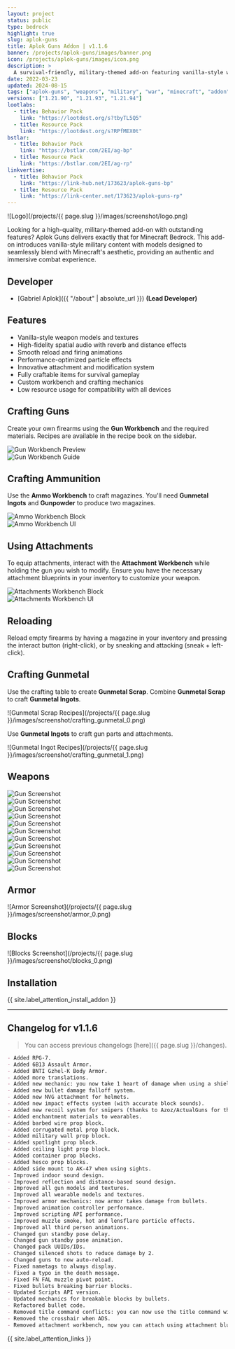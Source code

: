 ```yaml
---
layout: project
status: public
type: bedrock
highlight: true
slug: aplok-guns
title: Aplok Guns Addon | v1.1.6
banner: /projects/aplok-guns/images/banner.png
icon: /projects/aplok-guns/images/icon.png
description: >
  A survival-friendly, military-themed add-on featuring vanilla-style weapons, immersive sound effects, polished animations, explosives, custom armor, and blocks—all crafted with meticulous attention to detail.
date: 2022-03-23
updated: 2024-08-15
tags: ["aplok-guns", "weapons", "military", "war", "minecraft", "addon"]
versions: ["1.21.90", "1.21.93", "1.21.94"]
lootlabs:
  - title: Behavior Pack
    link: "https://lootdest.org/s?tbyTL5Q5"
  - title: Resource Pack
    link: "https://lootdest.org/s?RPfMEX0t"
bstlar:
  - title: Behavior Pack
    link: "https://bstlar.com/2EI/ag-bp"
  - title: Resource Pack
    link: "https://bstlar.com/2EI/ag-rp"
linkvertise:
  - title: Behavior Pack
    link: "https://link-hub.net/173623/aplok-guns-bp"
  - title: Resource Pack
    link: "https://link-center.net/173623/aplok-guns-rp"
---
```


![Logo](/projects/{{ page.slug }}/images/screenshot/logo.png)

Looking for a high-quality, military-themed add-on with outstanding features? Aplok Guns delivers exactly that for Minecraft Bedrock. This add-on introduces vanilla-style military content with models designed to seamlessly blend with Minecraft's aesthetic, providing an authentic and immersive combat experience.

## Developer

- [Gabriel Aplok]({{ "/about" | absolute_url }}) **(Lead Developer)**

## Features

- Vanilla-style weapon models and textures
- High-fidelity spatial audio with reverb and distance effects
- Smooth reload and firing animations
- Performance-optimized particle effects
- Innovative attachment and modification system
- Fully craftable items for survival gameplay
- Custom workbench and crafting mechanics
- Low resource usage for compatibility with all devices

## Crafting Guns

Create your own firearms using the **Gun Workbench** and the required materials. Recipes are available in the recipe book on the sidebar.

<div class="row">
  <div class="col-md">
    <img src="/projects/aplok-guns/images/screenshot/gun_workbench_0.png" alt="Gun Workbench Preview" />
  </div>
  <div class="col-md">
    <img src="/projects/aplok-guns/images/screenshot/gun_workbench_1.png" alt="Gun Workbench Guide" />
  </div>
</div>

## Crafting Ammunition

Use the **Ammo Workbench** to craft magazines. You'll need **Gunmetal Ingots** and **Gunpowder** to produce two magazines.

<div class="row">
  <div class="col-md">
    <img src="/projects/aplok-guns/images/screenshot/ammo_0.png" alt="Ammo Workbench Block" />
  </div>
  <div class="col-md">
    <img src="/projects/aplok-guns/images/screenshot/ammo_1.png" alt="Ammo Workbench UI" />
  </div>
</div>

## Using Attachments

To equip attachments, interact with the **Attachment Workbench** while holding the gun you wish to modify. Ensure you have the necessary attachment blueprints in your inventory to customize your weapon.

<div class="row">
  <div class="col-md">
    <img src="/projects/aplok-guns/images/screenshot/attachments_0.png" alt="Attachments Workbench Block" />
  </div>
  <div class="col-md">
    <img src="/projects/aplok-guns/images/screenshot/attachments_1.png" alt="Attachments Workbench UI" />
  </div>
</div>

## Reloading

Reload empty firearms by having a magazine in your inventory and pressing the interact button (right-click), or by sneaking and attacking (sneak + left-click).

## Crafting Gunmetal

Use the crafting table to create **Gunmetal Scrap**. Combine **Gunmetal Scrap** to craft **Gunmetal Ingots**.

![Gunmetal Scrap Recipes](/projects/{{ page.slug }}/images/screenshot/crafting_gunmetal_0.png)

Use **Gunmetal Ingots** to craft gun parts and attachments.

![Gunmetal Ingot Recipes](/projects/{{ page.slug }}/images/screenshot/crafting_gunmetal_1.png)

## Weapons

<div class="row row-cols-2">
  <div class="col-6">
    <img src="/projects/aplok-guns/images/screenshot/guns_0.png" alt="Gun Screenshot" />
  </div>
  <div class="col-6">
    <img src="/projects/aplok-guns/images/screenshot/guns_1.png" alt="Gun Screenshot" />
  </div>
  <div class="col-6">
    <img src="/projects/aplok-guns/images/screenshot/guns_2.png" alt="Gun Screenshot" />
  </div>
  <div class="col-6">
    <img src="/projects/aplok-guns/images/screenshot/guns_3.png" alt="Gun Screenshot" />
  </div>
  <div class="col-6">
    <img src="/projects/aplok-guns/images/screenshot/guns_4.png" alt="Gun Screenshot" />
  </div>
  <div class="col-6">
    <img src="/projects/aplok-guns/images/screenshot/guns_5.png" alt="Gun Screenshot" />
  </div>
  <div class="col-6">
    <img src="/projects/aplok-guns/images/screenshot/guns_6.png" alt="Gun Screenshot" />
  </div>
  <div class="col-6">
    <img src="/projects/aplok-guns/images/screenshot/guns_7.png" alt="Gun Screenshot" />
  </div>
  <div class="col-6">
    <img src="/projects/aplok-guns/images/screenshot/guns_8.png" alt="Gun Screenshot" />
  </div>
  <div class="col-6">
    <img src="/projects/aplok-guns/images/screenshot/guns_9.png" alt="Gun Screenshot" />
  </div>
  <div class="col-6">
    <img src="/projects/aplok-guns/images/screenshot/guns_10.png" alt="Gun Screenshot" />
  </div>
</div>

## Armor

![Armor Screenshot](/projects/{{ page.slug }}/images/screenshot/armor_0.png)

## Blocks

![Blocks Screenshot](/projects/{{ page.slug }}/images/screenshot/blocks_0.png)

## Installation

{{ site.label_attention_install_addon }}

---

## Changelog for v1.1.6

> You can access previous changelogs [here]({{ page.slug }}/changes).

```markdown
- Added RPG-7.
- Added 6B13 Assault Armor.
- Added BNTI Gzhel-K Body Armor.
- Added more translations.
- Added new mechanic: you now take 1 heart of damage when using a shield and getting shot.
- Added new bullet damage falloff system.
- Added new NVG attachment for helmets.
- Added new impact effects system (with accurate block sounds).
- Added new recoil system for snipers (thanks to Azoz/ActualGuns for that).
- Added enchantment materials to wearables.
- Added barbed wire prop block.
- Added corrugated metal prop block.
- Added military wall prop block.
- Added spotlight prop block.
- Added ceiling light prop block.
- Added container prop blocks.
- Added hesco prop blocks.
- Added side mount to AK-47 when using sights.
- Improved indoor sound design.
- Improved reflection and distance-based sound design.
- Improved all gun models and textures.
- Improved all wearable models and textures.
- Improved armor mechanics: now armor takes damage from bullets.
- Improved animation controller performance.
- Improved scripting API performance.
- Improved muzzle smoke, hot and lensflare particle effects.
- Improved all third person animations.
- Changed gun standby pose delay.
- Changed gun standby pose animation.
- Changed pack UUIDs/IDs.
- Changed silenced shots to reduce damage by 2.
- Changed guns to now auto-reload.
- Fixed nametags to always display.
- Fixed a typo in the death message.
- Fixed FN FAL muzzle pivot point.
- Fixed bullets breaking barrier blocks.
- Updated Scripts API version.
- Updated mechanics for breakable blocks by bullets.
- Refactored bullet code.
- Removed title command conflicts: you can now use the title command with the add-on without issues.
- Removed the crosshair when ADS.
- Removed attachment workbench, now you can attach using attachment bluwprint on your off-hand.
```

<div class="alert alert-warning" role="alert">
  {{ site.label_attention_links }}
</div>
